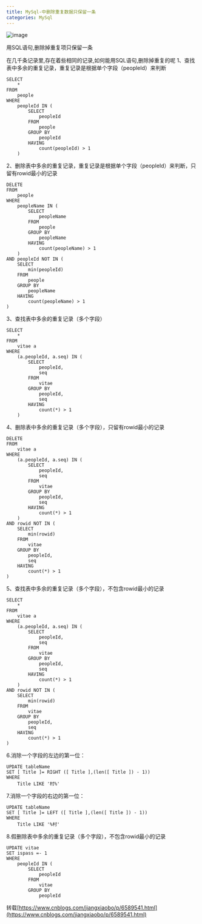 ```yaml
---
title: MySql-中删除重复数据只保留一条
categories: MySql
---
```

 ![image](https://upload-images.jianshu.io/upload_images/15325592-5f9414e0c90e40c5?imageMogr2/auto-orient/strip%7CimageView2/2/w/1240)
<!-- more -->

用SQL语句,删除掉重复项只保留一条

在几千条记录里,存在着些相同的记录,如何能用SQL语句,删除掉重复的呢 
1、查找表中多余的重复记录，重复记录是根据单个字段（peopleId）来判断
```
SELECT
    *
FROM
    people
WHERE
    peopleId IN (
        SELECT
            peopleId
        FROM
            people
        GROUP BY
            peopleId
        HAVING
            count(peopleId) > 1
    )
```
2、删除表中多余的重复记录，重复记录是根据单个字段（peopleId）来判断，只留有rowid最小的记录
```
DELETE
FROM
    people
WHERE
    peopleName IN (
        SELECT
            peopleName
        FROM
            people
        GROUP BY
            peopleName
        HAVING
            count(peopleName) > 1
    )
AND peopleId NOT IN (
    SELECT
        min(peopleId)
    FROM
        people
    GROUP BY
        peopleName
    HAVING
        count(peopleName) > 1
)
```
3、查找表中多余的重复记录（多个字段）
```
SELECT
    *
FROM
    vitae a
WHERE
    (a.peopleId, a.seq) IN (
        SELECT
            peopleId,
            seq
        FROM
            vitae
        GROUP BY
            peopleId,
            seq
        HAVING
            count(*) > 1
    )
```
4、删除表中多余的重复记录（多个字段），只留有rowid最小的记录
```
DELETE
FROM
    vitae a
WHERE
    (a.peopleId, a.seq) IN (
        SELECT
            peopleId,
            seq
        FROM
            vitae
        GROUP BY
            peopleId,
            seq
        HAVING
            count(*) > 1
    )
AND rowid NOT IN (
    SELECT
        min(rowid)
    FROM
        vitae
    GROUP BY
        peopleId,
        seq
    HAVING
        count(*) > 1
)
```
5、查找表中多余的重复记录（多个字段），不包含rowid最小的记录
```
SELECT
    *
FROM
    vitae a
WHERE
    (a.peopleId, a.seq) IN (
        SELECT
            peopleId,
            seq
        FROM
            vitae
        GROUP BY
            peopleId,
            seq
        HAVING
            count(*) > 1
    )
AND rowid NOT IN (
    SELECT
        min(rowid)
    FROM
        vitae
    GROUP BY
        peopleId,
        seq
    HAVING
        count(*) > 1
)
```
6.消除一个字段的左边的第一位：
```
UPDATE tableName
SET [ Title ]= RIGHT ([ Title ],(len([ Title ]) - 1))
WHERE
    Title LIKE '村%'

```
7.消除一个字段的右边的第一位：
```
UPDATE tableName
SET [ Title ]= LEFT ([ Title ],(len([ Title ]) - 1))
WHERE
    Title LIKE '%村'
```
8.假删除表中多余的重复记录（多个字段），不包含rowid最小的记录
```
UPDATE vitae
SET ispass =- 1
WHERE
    peopleId IN (
        SELECT
            peopleId
        FROM
            vitae
        GROUP BY
            peopleId
```

转载[https://www.cnblogs.com/jiangxiaobo/p/6589541.html](https://www.cnblogs.com/jiangxiaobo/p/6589541.html)
